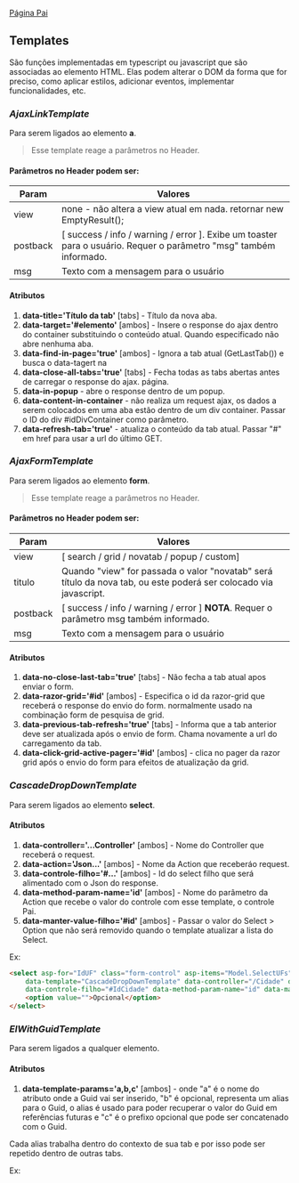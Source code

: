 [Página Pai](./indexTabManager.md)
  
## Templates

São funções implementadas em typescript ou javascript que são associadas ao elemento HTML. Elas podem alterar o DOM da forma que for preciso, como aplicar estilos, adicionar eventos, implementar funcionalidades, etc. 

### *AjaxLinkTemplate*

Para serem ligados ao elemento **a**.

> Esse template reage a parâmetros no Header.

#### Parâmetros no Header podem ser:

Param    | Valores
-------- | ----------------------------------------------------------------------------------------------
view     | none - não altera a view atual em nada. retornar new EmptyResult();
postback | [ success / info / warning / error ]. Exibe um toaster para o usuário. Requer o parâmetro "msg" também informado.
msg	     | Texto com a mensagem para o usuário 

#### Atributos

1. **data-title='Título da tab'** [tabs] - Título da nova aba. 
2. **data-target='#elemento'** [ambos] - Insere o response do ajax dentro do container substituindo o conteúdo atual. Quando especificado não abre nenhuma aba.
3. **data-find-in-page='true'** [ambos] - Ignora a tab atual (GetLastTab()) e busca o data-tagert na 
4. **data-close-all-tabs='true'** [tabs] - Fecha todas as tabs abertas antes de carregar o response do ajax.
página.
5. **data-in-popup** - abre o response dentro de um popup.
6. **data-content-in-container** - não realiza um request ajax, os dados a serem colocados em uma aba estão dentro de um div container. Passar o ID do div #idDivContainer como parâmetro.
7. **data-refresh-tab='true'** - atualiza o conteúdo da tab atual. Passar "#" em href para usar a url do último GET.

### *AjaxFormTemplate*

Para serem ligados ao elemento **form**.

> Esse template reage a parâmetros no Header.

#### Parâmetros no Header podem ser:

Param         | Valores
------------- | --------------------------------------------------------------------------------
view          | [ search / grid / novatab / popup / custom]
titulo        | Quando "view" for passada o valor "novatab" será título da nova tab, ou este poderá ser colocado via javascript.
postback      | [ success / info / warning / error ] **NOTA**. Requer o parâmetro msg também informado.
msg           | Texto com a mensagem para o usuário 

#### Atributos 

1. **data-no-close-last-tab='true'** [tabs] - Não fecha a tab atual apos enviar o form.
2. **data-razor-grid='#id'** [ambos] - Especifica o id da razor-grid que receberá o response do envio do form. normalmente usado na combinação form de pesquisa de grid.
3. **data-previous-tab-refresh='true'** [tabs] - Informa que a tab anterior deve ser atualizada após o envio de form. Chama novamente a url do carregamento da tab.
4. **data-click-grid-active-pager='#id'** [ambos] - clica no pager da razor grid após o envio do form para efeitos de atualização da grid.

### *CascadeDropDownTemplate*

Para serem ligados ao elemento **select**.

#### Atributos 

1. **data-controller='...Controller'** [ambos] - Nome do Controller que receberá o request.
2. **data-action='Json...'** [ambos] - Nome da Action que receberáo request.
3. **data-controle-filho='#...'** [ambos] - Id do select filho que será alimentado com o Json do response.
4. **data-method-param-name='id'** [ambos] - Nome do parâmetro da Action que recebe o valor do controle com esse template, o controle Pai.
5. **data-manter-value-filho='#id'** [ambos] - Passar o valor do Select > Option que não será removido quando o template atualizar a lista do Select.

Ex:
```html
<select asp-for="IdUF" class="form-control" asp-items="Model.SelectUFs" 
    data-template="CascadeDropDownTemplate" data-controller="/Cidade" data-action="JsonCidades", 
    data-controle-filho="#IdCidade" data-method-param-name="id" data-manter-value-filho="">
    <option value="">Opcional</option>
</select>
```

### *ElWithGuidTemplate*

Para serem ligados a qualquer elemento.

#### Atributos 

1. **data-template-params='a,b,c'** [ambos] - onde "a" é o nome do atributo onde a Guid vai ser inserido, "b" é opcional, representa um alias para o Guid, o alias é usado para poder recuperar o valor do Guid em referências futuras e "c" é o prefixo opcional que pode ser concatenado com o Guid.

Cada alias trabalha dentro do contexto de sua tab e por isso pode ser repetido dentro de outras tabs.

Ex:
```html

```